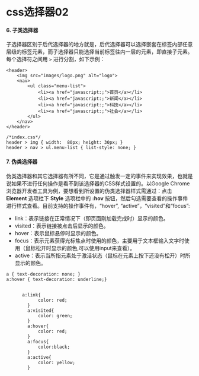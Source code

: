 # css选择器02

#### 6. 子类选择器

子选择器区别于后代选择器的地方就是，后代选择器可以选择嵌套在标签内部任意层级的标签元素，而子选择器只能选择当前标签往内一层的元素，即直接子元素。每个选择符之间用 `>` 进行分割，如下示例：

```
<header>
	<img src="images/logo.png" alt="logo">
	<nav>
		<ul class="menu-list">
			<li><a href="javascript:;">首页</a></li>
			<li><a href="javascript:;">新闻</a></li>
			<li><a href="javascript:;">科技</a></li>
			<li><a href="javascript:;">社会</a></li>
		</ul>
	</nav>
</header>
```

```
/*index.css*/
header > img { width:  80px; height: 30px; }
header > nav > ul.menu-list { list-style: none; }

```

#### 7. 伪类选择器

伪类选择器和其它选择器有所不同，它是通过触发一定的事件来实现效果，也就是说如果不进行任何操作是看不到该选择器的CSS样式设置的。以Google Chrome浏览器开发者工具为例，要想看到所设置的伪类选择器样式需通过：点击 **Element** 选项栏下 **Style** 选项栏中的 **:hov** 按钮，然后勾选需要查看的操作事件进行样式查看。目前支持的操作事件有，“hover”, “active”，“visited”和“focus”:

- link：表示链接在正常情况下（即页面刚加载完成时）显示的颜色。
- visited：表示链接被点击后显示的颜色。
- hover：表示鼠标悬停时显示的颜色。
- focus：表示元素获得光标焦点时使用的颜色，主要用于文本框输入文字时使用（鼠标松开时显示的颜色,可以使用input来查看）。
- active：表示当所指元素处于激活状态（鼠标在元素上按下还没有松开）时所显示的颜色。

```
a { text-decoration: none; }		
a:hover { text-decoration: underline;}


      a:link{
            color: red;
        }
        a:visited{
            color: green;
        }
        a:hover{
            color: red;
        }
        a:focus{
            color:black;
        }
        a:active{
            color: yellow;
        }
```
